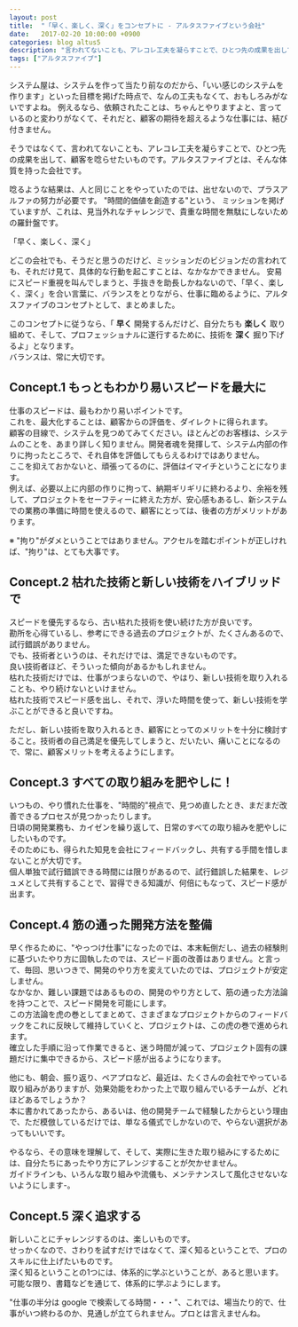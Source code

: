 ```yaml
---
layout: post
title:  "「早く、楽しく、深く」をコンセプトに - アルタスファイブという会社"
date:   2017-02-20 10:00:00 +0900
categories: blog altus5
description: "言われてないことも、アレコレ工夫を凝らすことで、ひとつ先の成果を出して、顧客を唸らせたいものです。アルタスファイブとは、そんな体質を持った会社です。"
tags: ["アルタスファイブ"]
---
```


システム屋は、システムを作って当たり前なのだから、「いい感じのシステムを作ります」といった目標を掲げた時点で、なんの工夫もなくて、おもしろみがないですよね。
例えるなら、依頼されたことは、ちゃんとやりますよと、言っているのと変わりがなくて、それだと、顧客の期待を超えるような仕事には、結び付きません。

そうではなくて、言われてないことも、アレコレ工夫を凝らすことで、ひとつ先の成果を出して、顧客を唸らせたいものです。アルタスファイブとは、そんな体質を持った会社です。

唸るような結果は、人と同じことをやっていたのでは、出せないので、プラスアルファの努力が必要です。
"時間的価値を創造する"という、 ミッションを掲げていますが、これは、見当外れなチャレンジで、貴重な時間を無駄にしないための羅針盤です。

「早く、楽しく、深く」

どこの会社でも、そうだと思うのだけど、ミッションだのビジョンだの言われても、それだけ見て、具体的な行動を起こすことは、なかなかできません。
安易にスピード重視を叫んでしまうと、手抜きを助長しかねないので、「早く、楽しく、深く」を合い言葉に、バランスをとりながら、仕事に臨めるように、アルタスファイブのコンセプトとして、まとめました。

このコンセプトに従うなら、「 **早く** 開発するんだけど、自分たちも **楽しく** 取り組めて、そして、プロフェッショナルに遂行するために、技術を **深く** 掘り下げるよ」となります。  
バランスは、常に大切です。

## Concept.1 もっともわかり易いスピードを最大に

仕事のスピードは、最もわかり易いポイントです。  
これを、最大化することは、顧客からの評価を、ダイレクトに得られます。  
顧客の目線で、システムを見つめてみてください。ほとんどのお客様は、システムのことを、あまり詳しく知りません。開発者魂を発揮して、システム内部の作りに拘ったところで、それ自体を評価してもらえるわけではありません。  
ここを抑えておかないと、頑張ってるのに、評価はイマイチということになります。  
例えば、必要以上に内部の作りに拘って、納期ギリギリに終わるより、余裕を残して、プロジェクトをセーフティーに終えた方が、安心感もあるし、新システムでの業務の準備に時間を使えるので、顧客にとっては、後者の方がメリットがあります。  

※ "拘り"がダメということではありません。アクセルを踏むポイントが正しければ、"拘り"は、とても大事です。

## Concept.2 枯れた技術と新しい技術をハイブリッドで

スピードを優先するなら、古い枯れた技術を使い続けた方が良いです。  
勘所を心得ているし、参考にできる過去のプロジェクトが、たくさんあるので、試行錯誤がありません。  
でも、技術者というのは、それだけでは、満足できないものです。  
良い技術者ほど、そういった傾向があるかもしれません。  
枯れた技術だけでは、仕事がつまらないので、やはり、新しい技術を取り入れることも、やり続けないといけません。  
枯れた技術でスピード感を出し、それで、浮いた時間を使って、新しい技術を学ぶことができると良いですね。  

ただし、新しい技術を取り入れるとき、顧客にとってのメリットを十分に検討すること。技術者の自己満足を優先してしまうと、だいたい、痛いことになるので、常に、顧客メリットを考えるようにします。

## Concept.3 すべての取り組みを肥やしに！

いつもの、やり慣れた仕事を、"時間的"視点で、見つめ直したとき、まだまだ改善できるプロセスが見つかったりします。  
日頃の開発業務も、カイゼンを繰り返して、日常のすべての取り組みを肥やしにしたいものです。  
そのためにも、得られた知見を会社にフィードバックし、共有する手間を惜しまないことが大切です。  
個人単独で試行錯誤できる時間には限りがあるので、試行錯誤した結果を、レジュメとして共有することで、習得できる知識が、何倍にもなって、スピード感が出ます。

## Concept.4 筋の通った開発方法を整備

早く作るために、"やっつけ仕事"になったのでは、本末転倒だし、過去の経験則に基づいたやり方に固執したのでは、スピード面の改善はありません。と言って、毎回、思いつきで、開発のやり方を変えていたのでは、プロジェクトが安定しません。  
なかなか、難しい課題ではあるものの、開発のやり方として、筋の通った方法論を持つことで、スピード開発を可能にします。  
この方法論を虎の巻としてまとめて、さまざまなプロジェクトからのフィードバックをこれに反映して維持していくと、プロジェクトは、この虎の巻で進められます。  
確立した手順に沿って作業できると、迷う時間が減って、プロジェクト固有の課題だけに集中できるから、スピード感が出るようになります。  

他にも、朝会、振り返り、ペアプロなど、最近は、たくさんの会社でやっている取り組みがありますが、効果効能をわかった上で取り組んでいるチームが、どれほどあるでしょうか？  
本に書かれてあったから、あるいは、他の開発チームで経験したからという理由で、ただ模倣しているだけでは、単なる儀式でしかないので、やらない選択があってもいいです。  

やるなら、その意味を理解して、そして、実際に生きた取り組みにするためには、自分たちにあったやり方にアレンジすることが欠かせません。  
ガイドラインも、いろんな取り組みや流儀も、メンテナンスして風化させないないようにします-。

## Concept.5 深く追求する

新しいことにチャレンジするのは、楽しいものです。  
せっかくなので、さわりを試すだけではなくて、深く知るということで、プロのスキルに仕上げたいものです。  
深く知るということの1つには、体系的に学ぶということが、あると思います。  
可能な限り、書籍などを通じて、体系的に学ぶようにします。

"仕事の半分は google で検索してる時間・・・"、これでは、場当たり的で、仕事がいつ終わるのか、見通しが立てられません。プロとは言えませんね。


